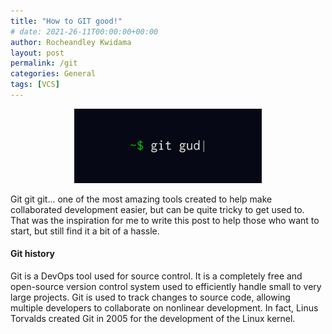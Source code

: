 ```yaml
---
title: "How to GIT good!"
# date: 2021-26-11T00:00:00+00:00
author: Rocheandley Kwidama
layout: post
permalink: /git
categories: General
tags: [VCS]
---
```

<p align="center">
<img src="/assets/images/git_good.png" alt="drawing" width="300"/>
</p>

Git git git... one of the most amazing tools created to help make collaborated development easier, but can be quite tricky to get used to.
That was the inspiration for me to write this post to help those who want to start, but still find it a bit of a hassle.

#### Git history
Git is a DevOps tool used for source control. It is a completely free and open-source version control system used to efficiently handle small to very large projects. Git is used to track changes to source code, allowing multiple developers to collaborate on nonlinear development. In fact, Linus Torvalds created Git in 2005 for the development of the Linux kernel.


